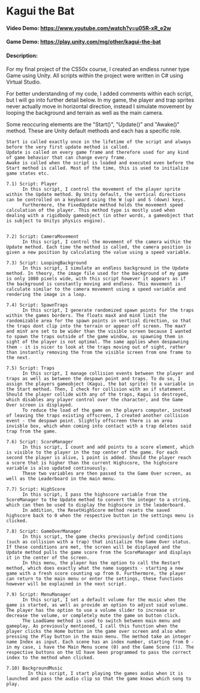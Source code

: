# Kagui the Bat
#### Video Demo:  <https://www.youtube.com/watch?v=u05R-xR_e2w>
#### Game Demo: <https://play.unity.com/mg/other/kagui-the-bat>
#### Description:

For my final project of the CS50x course, I created an endless runner type Game using Unity. 
All scripts within the project were written in C# using Virtual Studio.

For better understanding of my code, I added comments within each script, but I will go into further detail below. In my game, the player and trap sprites never actually move in horizontal direction, instead I simulate movement by looping the background and terrain as well as the main camera. 

Some reoccuring elements are the "Start()", "Update()" and "Awake()" method. These are Unity default methods and each has a specific role.

    Start is called exactly once in the lifetime of the script and always before the very first update method is called.
    Update is called on every game frame and therefore used for any kind of game behavior that can change every frame.
    Awake is called when the script is loaded and executed even before the Start method is called. Most of the time, this is used to initialize game states etc.

    7.1) Script: Player
          In this script, I control the movement of the player sprite within the Update method. By Unity default, the vertical directions can be controlled on a keyboard using the W (up) and S (down) keys.
          Furthermore, the FixedUpdate method holds the movement speed calculation of the player. This method type is mostly used when dealing with a rigidbody gameobject (in other words, a gameobject that is subject to Unitys physics engine).


    7.2) Script: CameraMovement
          In this script, I control the movement of the camera within the Update method. Each time the method is called, the camera position is given a new position by calculating the value using a speed variable.

    7.3) Script: LoopingBackground
          In this script, I simulate an endless background in the Update method. In theory, the image file used for the background of my game is only 1080 pixels wide, with this script however it appears as if the background is constantly moving and endless. This movement is calculate similar to the camera movement using a speed variable and rendering the image in a loop.

    7.4) Script: SpawnTraps
          In this script, I generate randomized spawn points for the traps within the games borders. The floats maxX and minX limit the randomizable area for the spawn points in vertical direction, so that the traps dont clip into the terrain or appear off screen. The maxY and minY are set to be wider than the visible screen because I wanted to spawn the traps outside of the game window, as spawning them in sight of the player is not optimal. The same applies when despawning them - it is nicer to look at the traps moving out of sight, rather than instantly removing the from the visible screen from one frame to the next.

    7.5) Script: Traps
          In this script, I manage collision events between the player and traps as well as between the despawn point and traps. To do so, I assign the players gameobject (Kagui, the bat sprite) to a variable in the Start method. Then, I check for collision with an if statement. Should the player collide with any of the traps, Kagui is destroyed, which disables any player control over the character, and the Game Over screen is displayed.
          To reduce the load of the game on the players computer, instead of leaving the traps existing offscreen, I created another collision event - the despawn point. Slightly offscreen there is an area invisble box, which when coming into contact with a trap deletes said trap from the game.

    7.6) Script: ScoreManager
          In this script, I count and add points to a score element, which is visible to the player in the top center of the game. For each second the player is alive, 1 point is added. Should the player reach a score that is higher than the current Highscore, the highscore variable is also updated continuously.
          These two variables are then passed to the Game Over screen, as well as the Leaderboard in the main menu.

    7.7) Script: HighScore
          In this script, I pass the highscore variable from the ScoreManager to the Update method to convert the integer to a string, which can then be used to display the highscore in the leaderboard. 
          In addition, the ResetHighScore method resets the saved highscore back to 0 when the respective button in the settings menu is clicked.

    7.8) Script: GameOverManager
          In this script, the game checks previously defind conditions (such as collision with a trap) that initialize the Game Over status. If these conditions are met, the screen will be displayed and the Update method pulls the game score from the ScoreManager and displays it in the center of the screen. 
          In this menu, the player has the option to call the Restart method, which does exactly what the name suggests - starting a new game with a fresh score counting up from 0. Furthermore, the player can return to the main menu or enter the settings, these functions however will be explained in the next script.

    7.9) Script: MenuManager
          In this script, I set a default volume for the music when the game is started, as well as provide an option to adjust said volume. The player has the option to use a volume slider to increase or decrease the volume, or completely mute the game on button click.
          The LoadGame method is used to switch between main menu and gameplay. As previously mentioned, I call this function when the player clicks the Home button in the game over screen and also when pressing the Play button in the main menu. The method take an integer name Index as input. Each scene has an index number, starting from 0 - in my case, i have the Main Menu scene (0) and the Game Scene (1). The respective buttons on the UI have been programmed to pass the correct index to the method when clicked.
    
    7.10) BackgroundMusic
            In this script, I start playing the games audio when it is launched and pass the audio clip so that the game knows which song to play.